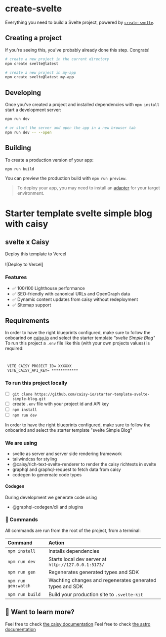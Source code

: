 # create-svelte

Everything you need to build a Svelte project, powered by [`create-svelte`](https://github.com/sveltejs/kit/tree/master/packages/create-svelte).

## Creating a project

If you're seeing this, you've probably already done this step. Congrats!

```bash
# create a new project in the current directory
npm create svelte@latest

# create a new project in my-app
npm create svelte@latest my-app
```

## Developing

Once you've created a project and installed dependencies with `npm install` start a development server:

```bash
npm run dev

# or start the server and open the app in a new browser tab
npm run dev -- --open
```

## Building

To create a production version of your app:

```bash
npm run build
```

You can preview the production build with `npm run preview`.

> To deploy your app, you may need to install an [adapter](https://kit.svelte.dev/docs/adapters) for your target environment.

# Starter template svelte simple blog with caisy

## svelte x Caisy

Deploy this template to Vercel
<br>
<br>
![Deploy to Vercel]

### Features

- ✅ 100/100 Lighthouse performance
- ✅ SEO-friendly with canonical URLs and OpenGraph data
- ✅ Dynamic content updates from caisy without redeployment
- ✅ Sitemap support

## Requirements

In order to have the right blueprints configured, make sure to follow the onboarind on [caisy.io](https://caisy.io/) and select the starter template _"svelte Simple Blog"_
To run this project a `.env` file like this (with your own projects values) is required:

```


 VITE_CAISY_PROJECT_ID= XXXXXX
 VITE_CAISY_API_KEY= ************

```

### To run this project locally

- [ ] `git clone https://github.com/caisy-io/starter-template-svelte-simple-blog.git`
- [ ] create `.env` file with your project id and API key
- [ ] `npm install`
- [ ] `npm run dev`

In order to have the right blueprints configured, make sure to follow the onboarind and select the starter template "svelte Simple Blog"

### We are using

- svelte as server and server side rendering framework
- tailwindcss for styling
- @caisy/rich-text-svelte-renderer to render the caisy richtexts in svelte
- graphql and graphql-request to fetch data from caisy
- codegen to genereate code types

#### Codegen

During development we generate code using

- @graphql-codegen/cli and plugins

### 🧞 Commands

All commands are run from the root of the project, from a terminal:

| Command             | Action                                                   |
| :------------------ | :------------------------------------------------------- |
| `npm install`       | Installs dependencies                                    |
| `npm run dev`       | Starts local dev server at `http://127.0.0.1:5173/`      |
| `npm run gen`       | Regenerates generated types and SDK                      |
| `npm run gen:watch` | Wachting changes and regenerates generated types and SDK |
| `npm run build`     | Build your production site to `.svelte-kit`              |

## 👀 Want to learn more?

Feel free to check [the caisy documentation](https://caisy.io/developer/docs)
Feel free to check [the astro documentation](https://svelte.dev/docs)
